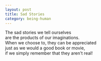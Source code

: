 ```yaml
---
layout: post
title: Sad Stories
category: being-human
---
```


The sad stories we tell ourselves  
are the products of our imaginations.  
When we choose to, they can be appreciated  
just as we would a good book or movie,  
if we simply remember that they aren't real!
